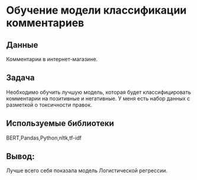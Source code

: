 # Обучение модели классификации комментариев


## Данные
Комментарии в интернет-магазине.

## Задача

Необходимо обучить лучшую модель, которая будет классифицировать комментарии на позитивные и негативные. У меня есть набор данных с разметкой о токсичности правок. 

## Используемые библиотеки
BERT,Pandas,Python,nltk,tf-idf

## Вывод:
Лучше всего себя показала модель Логистической регрессии.
